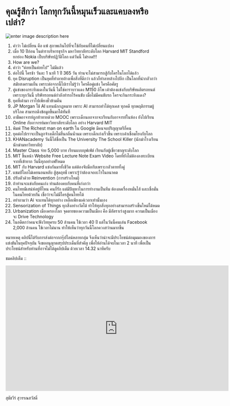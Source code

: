 คุณรู้สึกว่า โลกทุกวันนี้หมุนเร็วและแคบลงหรือเปล่า?
===
![enter image description here](https://github.com/yosarawut/e-Library/raw/master/img/network-3537401_1280.jpg)

1. คำว่า ไม่เปลี่ยน คือ แพ้ สุภาพเกินไปที่จะใช้กับคนที่ไม่เปลี่ยนแปลง  
2. เมื่อ 10 ปีก่อน ในตำราบริหารธุรกิจ มหาวิทยาลัยระดับโลก Harvard MIT Standford ยกย่อง Nokia เป็บบริษัทปฏิวัติโลก แต่วันนี้ ไม่รอด!!!  
3. How are we?  
4. คำว่า “ค่อยเป็นค่อยไป” ไม่มีแล้ว  
5. ต่อไปนี้ ใครช้า วันละ 1 นาที 1 ปี 365 วัน ท่านจะไม่สามารถสู้กับใครในโลกได้แล้ว  
6. ยุค Disruption เป็นยุคที่ทำลายล้างเพื่อสิ่งที่ดีกว่า แล้วก็ทำลายล้างไปอีก เป็นโลกที่น่ากลัวกว่าสมัยสงครามเย็น เพราะต่อจากนี้ไปเราไม่รู้ว่า ใครคือคู่แข่ง ใครคือศัตรู  
7. คู่แข่งของกระทิงแดงในวันนี้ ไม่ใช่คาราบาวแดง M150 ลิโพ เค้าต้องแข่งกับบริษัทผลิตรถยนต์ เพราะทุกวันนี้ บริษัทรถยนต์กำลังทำรถไร้คนขับ เมื่อไม่มีคนขับรถ ใครจะกินกระทิงแดง?  
8. ยุคที่เค้ามา เราไปเพียงชั่วข้ามคืน  
9. JP Morgan ใช้ AI แทนนักกฎหมาย เพราะ AI สามารถทำได้ทุกเคส ทุกคดี ทุกพฤติกรรมผู้บริโภค สามารถดึงข้อมูลขึ้นมาได้ทันที  
10. อาชีพอาจารย์ถูกท้าทายด้วย MOOC เพราะเด็กนอกจากจะเรียนกับอาจารย์ในห้อง ยังไปเรียน Online กับอาจารย์มหาวิทยาลัยระดับโลก อย่าง Harvard MIT  
11. พิมพ์ The Richest man on earth ใน Google มีคนจบปริญญาตรีกี่คน  
12. ยุคต่อไปเราจะเป็นลูกจ้างเด็กไม่สิ้นกลิ่นน้ำนม เพราะเด็กเก่งเร็วขึ้น เพราะเค้าเชื่อมโยงกับโลก  
13. KHANacademy วันนี้ได้ชื่อเป็น The University The School Killer (นักฆ่าโรงเรียน นักฆ่ามหาวิทยาลัย)  
14. Master Class จ่าย 5,000 บาท เรียนแบบบุฟเฟ่ต์ เรียนกับผู้เชี่ยวชาญระดับโลก  
15. MIT ขึ้นหน้า Website Free Lecture Note Exam Video โดยที่ยังไม่ต้องลงทะเบียน จากที่เข้ายาก วันนี้ทุกอย่างฟรีหมด  
16. MIT กับ Harvard แข่งกันมาทั้งชีวิต แต่ต้องจับมือกับเพราะกลัวตายทั้งคู่  
17. แชมป์โลกไม่เคยนอนหลับ สู้สุดฤทธิ์ เพราะรู้ว่าต้องเจออะไรในอนาคต  
18. ปรับตัวด้วย Reinvention (การสร้างใหม่)  
19. ถ้าท่านจะแข่งกับคนเก่ง ท่านต้องคบกับคนที่เก่งกว่า  
20. คนไทยมีเสน่ห์อยู่ที่ไหน คนก็รัก แต่มีปัญหาในการทำงานเป็นทีม ต้องลดเรื่องหมั่นไส้ และเชื่อมั่นในคนไทยด้วยกัน เชื่อว่าจะไม่มีใครสู้คนไทยได้  
21. อย่าถามว่า Ai จะแทนได้ทุกอย่าง เหลือเพียงแค่เวลาเท่านั้นเอง  
22. Sensorization of Things ทุกสิ่งอย่างวัดได้ ทำให้ทุกสิ่งทุกอย่างสามารถสร้างขึ้นใหม่ได้หมด  
23. Urbanization เมืองครองโลก จุดตายของความเป็นเมือง คือ มีอัตราเร่งสูงมาก ความเป็นเมืองจะ Drive Technology  
24. ในอดีตกว่าคนจะฟังวิทยุครบ 50 ล้านคน ใช้เวลา 40 ปี แต่ในวันนี้คนเล่น Facebook 2,000 ล้านคน ใช้เวลาไม่นาน ทำให้เห็นว่าทุกวันนี้โลกควงสว่านมากขึ้น  
  
หมายเหตุ คลิปนี้ได้รับการส่งต่อจากกรุ๊ปไลน์หลายกลุ่ม จึงเห็นว่าน่าจะมีประโยชน์ต่อมุมมองของการแข่งขันในยุคปัจจุบัน จึงขออนุญาตสรุปประเด็นที่สำคัญ เพื่อให้อ่านได้จบในเวลา 2 นาที เพื่อเป็นประโยชน์สำหรับท่านที่อาจไม่ได้ดูคลิปเต็ม ด้วยเวลา 14.32 นาทีครับ  
  
ชมคลิปเต็ม :: 

<iframe width="727" height="409" src="https://www.youtube.com/embed/aTb31MypHH0/0" frameborder="0" allow="accelerometer; autoplay; encrypted-media; gyroscope; picture-in-picture" allowfullscreen></iframe>

สุชัชวีร์ สุวรรณสวัสดิ์


<!--stackedit_data:
eyJoaXN0b3J5IjpbMjk5MTg1ODg3XX0=
-->